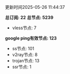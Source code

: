 更新时间2025-05-26 11:44:37

**总订阅: 22**
**总节点: 5239**
- vless节点: 7

**google ping有效节点: 123**
- ss节点: 101
- v2ray节点: 8
- trojan节点: 13
- ssr节点: 1
